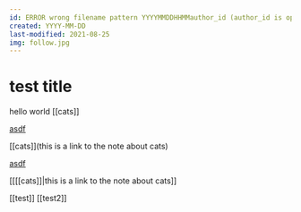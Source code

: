 ```yaml
---
id: ERROR wrong filename pattern YYYYMMDDHHMMauthor_id (author_id is optional)
created: YYYY-MM-DD
last-modified: 2021-08-25
img: follow.jpg
---
```

# test title
hello world [[cats]] 

[asdf]([[cats]])

[[cats]](this is a link to the note about cats)

[asdf](cats)

[[[[cats]]|this is a link to the note about cats]]

[[test]] [[test2]]
